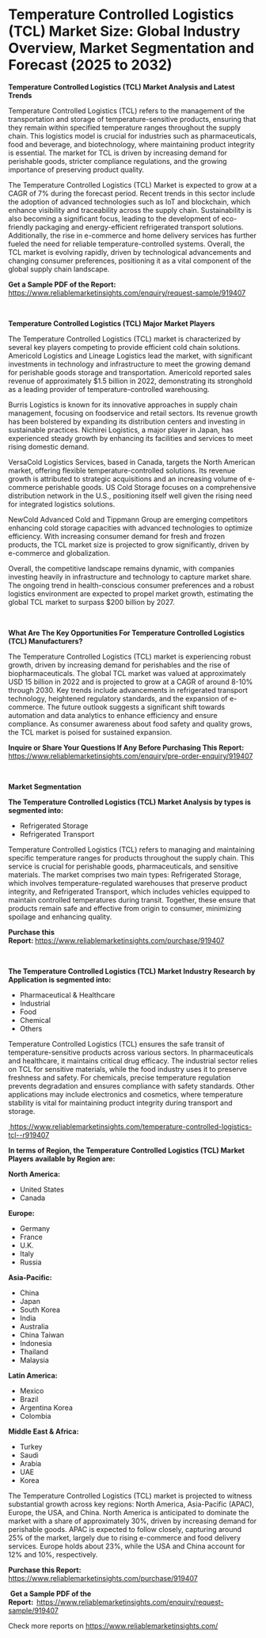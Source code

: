 <p><h1>Temperature Controlled Logistics (TCL) Market Size: Global Industry Overview, Market Segmentation and Forecast (2025 to 2032)</h1></p><p><strong>Temperature Controlled Logistics (TCL) Market Analysis and Latest Trends</strong></p>
<p><p>Temperature Controlled Logistics (TCL) refers to the management of the transportation and storage of temperature-sensitive products, ensuring that they remain within specified temperature ranges throughout the supply chain. This logistics model is crucial for industries such as pharmaceuticals, food and beverage, and biotechnology, where maintaining product integrity is essential. The market for TCL is driven by increasing demand for perishable goods, stricter compliance regulations, and the growing importance of preserving product quality.</p><p>The Temperature Controlled Logistics (TCL) Market is expected to grow at a CAGR of 7% during the forecast period. Recent trends in this sector include the adoption of advanced technologies such as IoT and blockchain, which enhance visibility and traceability across the supply chain. Sustainability is also becoming a significant focus, leading to the development of eco-friendly packaging and energy-efficient refrigerated transport solutions. Additionally, the rise in e-commerce and home delivery services has further fueled the need for reliable temperature-controlled systems. Overall, the TCL market is evolving rapidly, driven by technological advancements and changing consumer preferences, positioning it as a vital component of the global supply chain landscape.</p></p>
<p><strong>Get a Sample PDF of the Report:&nbsp;</strong> <a href="https://www.reliablemarketinsights.com/enquiry/request-sample/919407?utm_campaign=3196&utm_medium=2&utm_source=Github&utm_content=ia&utm_term=11032025&utm_id=temperature-controlled-logistics-tcl">https://www.reliablemarketinsights.com/enquiry/request-sample/919407</a></p>
<p>&nbsp;</p>
<p><strong>Temperature Controlled Logistics (TCL) Major Market Players</strong></p>
<p><p>The Temperature Controlled Logistics (TCL) market is characterized by several key players competing to provide efficient cold chain solutions. Americold Logistics and Lineage Logistics lead the market, with significant investments in technology and infrastructure to meet the growing demand for perishable goods storage and transportation. Americold reported sales revenue of approximately $1.5 billion in 2022, demonstrating its stronghold as a leading provider of temperature-controlled warehousing.</p><p>Burris Logistics is known for its innovative approaches in supply chain management, focusing on foodservice and retail sectors. Its revenue growth has been bolstered by expanding its distribution centers and investing in sustainable practices. Nichirei Logistics, a major player in Japan, has experienced steady growth by enhancing its facilities and services to meet rising domestic demand.</p><p>VersaCold Logistics Services, based in Canada, targets the North American market, offering flexible temperature-controlled solutions. Its revenue growth is attributed to strategic acquisitions and an increasing volume of e-commerce perishable goods. US Cold Storage focuses on a comprehensive distribution network in the U.S., positioning itself well given the rising need for integrated logistics solutions.</p><p>NewCold Advanced Cold and Tippmann Group are emerging competitors enhancing cold storage capacities with advanced technologies to optimize efficiency. With increasing consumer demand for fresh and frozen products, the TCL market size is projected to grow significantly, driven by e-commerce and globalization.</p><p>Overall, the competitive landscape remains dynamic, with companies investing heavily in infrastructure and technology to capture market share. The ongoing trend in health-conscious consumer preferences and a robust logistics environment are expected to propel market growth, estimating the global TCL market to surpass $200 billion by 2027.</p></p>
<p>&nbsp;</p>
<p><strong>What Are The Key Opportunities For Temperature Controlled Logistics (TCL) Manufacturers?</strong></p>
<p><p>The Temperature Controlled Logistics (TCL) market is experiencing robust growth, driven by increasing demand for perishables and the rise of biopharmaceuticals. The global TCL market was valued at approximately USD 15 billion in 2022 and is projected to grow at a CAGR of around 8-10% through 2030. Key trends include advancements in refrigerated transport technology, heightened regulatory standards, and the expansion of e-commerce. The future outlook suggests a significant shift towards automation and data analytics to enhance efficiency and ensure compliance. As consumer awareness about food safety and quality grows, the TCL market is poised for sustained expansion.</p></p>
<p><strong>Inquire or Share Your Questions If Any Before Purchasing This Report:</strong> <a href="https://www.reliablemarketinsights.com/enquiry/pre-order-enquiry/919407?utm_campaign=3196&utm_medium=2&utm_source=Github&utm_content=ia&utm_term=11032025&utm_id=temperature-controlled-logistics-tcl">https://www.reliablemarketinsights.com/enquiry/pre-order-enquiry/919407</a></p>
<p>&nbsp;</p>
<p><strong>Market Segmentation</strong></p>
<p><strong>The Temperature Controlled Logistics (TCL) Market Analysis by types is segmented into:</strong></p>
<p><ul><li>Refrigerated Storage</li><li>Refrigerated Transport</li></ul></p>
<p><p>Temperature Controlled Logistics (TCL) refers to managing and maintaining specific temperature ranges for products throughout the supply chain. This service is crucial for perishable goods, pharmaceuticals, and sensitive materials. The market comprises two main types: Refrigerated Storage, which involves temperature-regulated warehouses that preserve product integrity, and Refrigerated Transport, which includes vehicles equipped to maintain controlled temperatures during transit. Together, these ensure that products remain safe and effective from origin to consumer, minimizing spoilage and enhancing quality.</p></p>
<p><strong>Purchase this Report:&nbsp;</strong><a href="https://www.reliablemarketinsights.com/purchase/919407?utm_campaign=3196&utm_medium=2&utm_source=Github&utm_content=ia&utm_term=11032025&utm_id=temperature-controlled-logistics-tcl">https://www.reliablemarketinsights.com/purchase/919407</a></p>
<p>&nbsp;</p>
<p><strong>The Temperature Controlled Logistics (TCL) Market Industry Research by Application is segmented into:</strong></p>
<p><ul><li>Pharmaceutical & Healthcare</li><li>Industrial</li><li>Food</li><li>Chemical</li><li>Others</li></ul></p>
<p><p>Temperature Controlled Logistics (TCL) ensures the safe transit of temperature-sensitive products across various sectors. In pharmaceuticals and healthcare, it maintains critical drug efficacy. The industrial sector relies on TCL for sensitive materials, while the food industry uses it to preserve freshness and safety. For chemicals, precise temperature regulation prevents degradation and ensures compliance with safety standards. Other applications may include electronics and cosmetics, where temperature stability is vital for maintaining product integrity during transport and storage.</p></p>
<p><a href="https://www.reliablemarketinsights.com/temperature-controlled-logistics-tcl--r919407?utm_campaign=3196&utm_medium=2&utm_source=Github&utm_content=ia&utm_term=11032025&utm_id=temperature-controlled-logistics-tcl">&nbsp;https://www.reliablemarketinsights.com/temperature-controlled-logistics-tcl--r919407</a></p>
<p><strong>In terms of Region, the Temperature Controlled Logistics (TCL) Market Players available by Region are:</strong></p>
<p>
    <p> <strong> North America: </strong>
        <ul>
            <li>United States</li>
            <li>Canada</li>
        </ul>
        </p> 
    <p> <strong> Europe: </strong>
        <ul>
            <li>Germany</li>
            <li>France</li>
            <li>U.K.</li>
            <li>Italy</li>
            <li>Russia</li>
        </ul>
        </p> 
    <p> <strong> Asia-Pacific: </strong>
        <ul>
            <li>China</li>
            <li>Japan</li>
            <li>South Korea</li>
            <li>India</li>
            <li>Australia</li>
            <li>China Taiwan</li>
            <li>Indonesia</li>
            <li>Thailand</li>
            <li>Malaysia</li>
        </ul>
        </p> 
    <p> <strong> Latin America: </strong>
        <ul>
            <li>Mexico</li>
            <li>Brazil</li>
            <li>Argentina Korea</li>
            <li>Colombia</li>
        </ul>
        </p> 
    <p> <strong> Middle East & Africa: </strong>
        <ul>
            <li>Turkey</li>
            <li>Saudi</li>
            <li>Arabia</li>
            <li>UAE</li>
            <li>Korea</li>
        </ul>
    </p>
    </p>
<p><p>The Temperature Controlled Logistics (TCL) market is projected to witness substantial growth across key regions: North America, Asia-Pacific (APAC), Europe, the USA, and China. North America is anticipated to dominate the market with a share of approximately 30%, driven by increasing demand for perishable goods. APAC is expected to follow closely, capturing around 25% of the market, largely due to rising e-commerce and food delivery services. Europe holds about 23%, while the USA and China account for 12% and 10%, respectively.</p></p>
<p><strong>Purchase this Report: </strong><a href="https://www.reliablemarketinsights.com/purchase/919407?utm_campaign=3196&utm_medium=2&utm_source=Github&utm_content=ia&utm_term=11032025&utm_id=temperature-controlled-logistics-tcl">https://www.reliablemarketinsights.com/purchase/919407</a></p>
<p>&nbsp;<strong>Get a Sample PDF of the Report:&nbsp;&nbsp;</strong><a href="https://www.reliablemarketinsights.com/enquiry/request-sample/919407?utm_campaign=3196&utm_medium=2&utm_source=Github&utm_content=ia&utm_term=11032025&utm_id=temperature-controlled-logistics-tcl">https://www.reliablemarketinsights.com/enquiry/request-sample/919407</a></p>
<p><strong></strong></p>
<p>Check more reports on <a href="https://www.reliablemarketinsights.com/?utm_campaign=3196&utm_medium=2&utm_source=Github&utm_content=ia&utm_term=11032025&utm_id=temperature-controlled-logistics-tcl">https://www.reliablemarketinsights.com/</a></p>